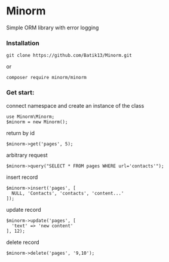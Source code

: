 # Minorm
Simple ORM library with error logging

### Installation
```
git clone https://github.com/Batik13/Minorm.git
```
or
```
composer require minorm/minorm
```

### Get start:
connect namespace and create an instance of the class
```
use Minorm\Minorm;
$minorm = new Minorm();
```
return by id
```
$minorm->get('pages', 5);
```
arbitrary request
```
$minorm->query("SELECT * FROM pages WHERE url='contacts'");
```
insert record
```
$minorm->insert('pages', [
  NULL, 'Contacts', 'contacts', 'content...'
]);
```
update record
```
$minorm->update('pages', [
  'text' => 'new content'
], 12);
```
delete record
```
$minorm->delete('pages', '9,10');
```
